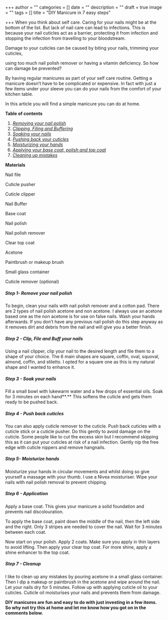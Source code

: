 +++
author = ""
categories = []
date = ""
description = ""
draft = true
image = ""
tags = []
title = "DIY Manicure in 7 easy steps"

+++
When you think about self care. Caring for your nails might be at the bottom of the list. But lack of nail care can lead to infections. This is because your nail cuticles act as a barrier, protecting it from infection and stopping the infection from travelling to your bloodstream.

Damage to your cuticles can be caused by biting your nails, trimming your cuticles,

using too much nail polish remover or having a vitamin deficiency. So how can damage be prevented?

By having regular manicures as part of your self care routine. Getting a manicure doesn’t have to be complicated or expensive. In fact with just a few items under your sleeve you can do your nails from the comfort of your kitchen table.

In this article you will find a simple manicure you can do at home.

**Table of contents**

1. [_Removing your nail polish_](#removing-your-nail-polish)
2. [_Clipping, Filing and Buffering_](#clipping-filing-buffering)
3. [_Soaking your nails_](#soaking-your-nails)
4. [_Pushing back your cuticles_](#pushing-back-your-cuticles)
5. [_Moisturizing your hands_](#moisturizing-your-hands)
6. [_Applying your base coat, polish and top coat_](#applying-your-base-coat-polish-and-top-coat)
7. [_Cleaning up mistakes_](#cleaning-up-mistakes)

**Materials**

Nail file

Cuticle pusher

Cuticle clipper

Nail Buffer

Base coat

Nail polish

Nail polish remover

Clear top coat

Acetone

Paintbrush or makeup brush

Small glass container

Cuticle remover (optional)

##### **Step 1- Remove your nail polish**

To begin, clean your nails with nail polish remover and a cotton pad. There are 2 types of nail polish acetone and non acetone. I always use an acetone based one as the non acetone is for use on false nails. Wash your hands afterwards. If you don’t have any previous nail polish do this step anyway as it removes dirt and debris from the nail and will give you a better finish.

##### **Step 2 - Clip, File and Buff your nails**

Using a nail clipper, clip your nail to the desired length and file them to a shape of your choice. The 6 main shapes are square, coffin, oval, squoval, almond, coffin, and stiletto. I opted for a square one as this is my natural shape and I wanted to enhance it.

##### **Step 3 - Soak your nails**

Fill a small bowl with lukewarm water and a few drops of essential oils. Soak for 3 minutes on each hand**.** This softens the cuticle and gets them ready to be pushed back.

##### **Step 4 - Push back cuticles**

You can also apply cuticle remover to the cuticle. Push back cuticles with a cuticle stick or a cuticle pusher. Do this gently to avoid damage on the cuticle. Some people like to cut the excess skin but I recommend skipping this as it can put your cuticles at risk of a nail infection. Gently nip the free edge with cuticle nippers and remove hangnails.

##### **Step 5- Moisturize hands**

Moisturize your hands in circular movements and whilst doing so give yourself a massage with your thumb. I use a Nivea moisturiser. Wipe your nails with nail polish removal to prevent chipping.

##### **Step 6 - Application**

Apply a base coat. This gives your manicure a solid foundation and prevents nail discolouration.

To apply the base coat, paint down the middle of the nail, then the left side and the right. Only 3 stripes are needed to cover the nail. Wait for 3 minutes between each coat.

Now start on your polish. Apply 2 coats. Make sure you apply in thin layers to avoid lifting. Then apply your clear top coat. For more shine, apply a shine enhancer to the top coat.

##### **Step 7 - Cleanup**

I like to clean up any mistakes by pouring acetone in a small glass container. Then I dip a makeup or paintbrush in the acetone and wipe around the nail. Let your nails dry for 5 minutes. Follow up with applying cuticle oil to your cuticles. Cuticle oil moisturises your nails and prevents them from damage.

**DIY manicures are fun and easy to do with just investing in a few items. So why not try this at home and let me know how you got on in the comments below.**